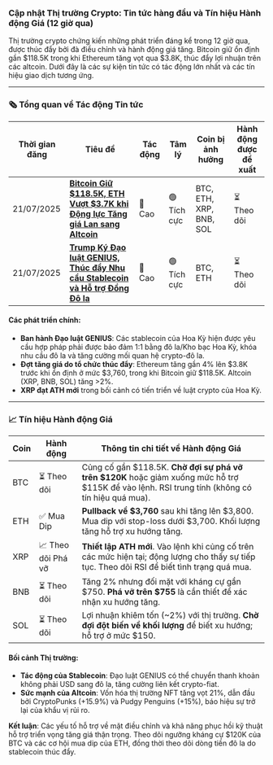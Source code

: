 ### Cập nhật Thị trường Crypto: Tin tức hàng đầu và Tín hiệu Hành động Giá (12 giờ qua)

Thị trường crypto chứng kiến những phát triển đáng kể trong 12 giờ qua, được thúc đẩy bởi đà điều chỉnh và hành động giá tăng. Bitcoin giữ ổn định gần $118.5K trong khi Ethereum tăng vọt qua $3.8K, thúc đẩy lợi nhuận trên các altcoin. Dưới đây là các sự kiện tin tức có tác động lớn nhất và các tín hiệu giao dịch tương ứng.

---

### 🗞️ **Tổng quan về Tác động Tin tức**

| Thời gian đăng   | Tiêu đề                                                                                                                               | Tác động      | Tâm lý | Coin bị ảnh hưởng | Hành động được đề xuất |
|--------------------|----------------------------------------------------------------------------------------------------------------------------------------|-------------|-----------|------------------|------------------|
| 21/07/2025        | **[Bitcoin Giữ $118.5K, ETH Vượt $3.7K khi Động lực Tăng giá Lan sang Altcoin](https://cryptonews.com/news/live-crypto-news-today-latest-updates-for-july-21-2025/)** | 🚨 Cao     | 🟢 Tích cực | BTC, ETH, XRP, BNB, SOL | ⏳ Theo dõi         |
| 21/07/2025        | **[Trump Ký Đạo luật GENIUS, Thúc đẩy Nhu cầu Stablecoin và Hỗ trợ Đồng Đô la](https://fortune.com/crypto/2025/07/21/bitcoin-price-us-bonds-dollar/)** | 🚨 Cao     | 🟢 Tích cực | BTC, ETH         | ⏳ Theo dõi         |

#### Các phát triển chính:
- **Ban hành Đạo luật GENIUS**: Các stablecoin của Hoa Kỳ hiện được yêu cầu hợp pháp phải được bảo đảm 1:1 bằng đô la/Kho bạc Hoa Kỳ, khóa nhu cầu đô la và tăng cường mối quan hệ crypto-đô la.
- **Đợt tăng giá do tổ chức thúc đẩy**: Ethereum tăng gần 4% lên $3.8K trước khi ổn định ở mức $3,760, trong khi Bitcoin giữ $118.5K. Altcoin (XRP, BNB, SOL) tăng >2%.
- **XRP đạt ATH mới** trong bối cảnh có tiến triển về luật crypto của Hoa Kỳ.

---

### 📈 **Tín hiệu Hành động Giá**

| Coin | Hành động      | Thông tin chi tiết về Hành động Giá                                                                 |
|------|-------------|--------------------------------------------------------------------------------------|
| BTC  | ⏳ Theo dõi    | Củng cố gần $118.5K. **Chờ đợi sự phá vỡ trên $120K** hoặc giảm xuống mức hỗ trợ $115K để vào lệnh. RSI trung tính (không có tín hiệu quá mua). |
| ETH  | ✅ Mua Dip  | **Pullback về $3,760** sau khi tăng lên $3,800. Mua dip với stop-loss dưới $3,700. Khối lượng tăng hỗ trợ xu hướng tăng. |
| XRP  | 📈 Theo dõi Phá vỡ | **Thiết lập ATH mới**. Vào lệnh khi củng cố trên các mức hiện tại; động lượng cho thấy sự tiếp tục. Theo dõi RSI để biết tình trạng quá mua. |
| BNB  | ⏳ Theo dõi    | Tăng 2% nhưng đối mặt với kháng cự gần $750. **Phá vỡ trên $755** là cần thiết để xác nhận xu hướng tăng. |
| SOL  | ⏳ Theo dõi    | Lợi nhuận khiêm tốn (~2%) với thị trường. **Chờ đợi đột biến về khối lượng** để biết xu hướng; hỗ trợ ở mức $150. |

#### Bối cảnh Thị trường:
- **Tác động của Stablecoin**: Đạo luật GENIUS có thể chuyển thanh khoản không phải USD sang đô la, tăng cường liên kết crypto-fiat.
- **Sức mạnh của Altcoin**: Vốn hóa thị trường NFT tăng vọt 21%, dẫn đầu bởi CryptoPunks (+15.9%) và Pudgy Penguins (+15%), báo hiệu sự trở lại của khẩu vị rủi ro.

**Kết luận**: Các yếu tố hỗ trợ về mặt điều chỉnh và khả năng phục hồi kỹ thuật hỗ trợ triển vọng tăng giá thận trọng. Theo dõi ngưỡng kháng cự $120K của BTC và các cơ hội mua dip của ETH, đồng thời theo dõi dòng tiền đô la do stablecoin thúc đẩy.